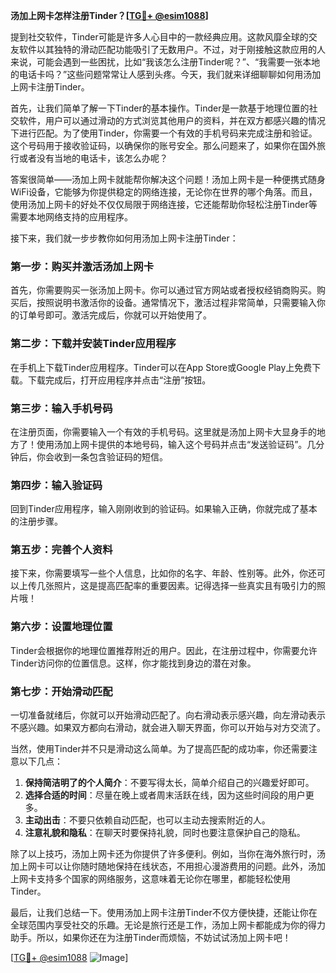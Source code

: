 **汤加上网卡怎样注册Tinder？[[TG💪+ @esim1088](https://t.me/s/esim1088)]**

提到社交软件，Tinder可能是许多人心目中的一款经典应用。这款风靡全球的交友软件以其独特的滑动匹配功能吸引了无数用户。不过，对于刚接触这款应用的人来说，可能会遇到一些困扰，比如“我该怎么注册Tinder呢？”、“我需要一张本地的电话卡吗？”这些问题常常让人感到头疼。今天，我们就来详细聊聊如何用汤加上网卡注册Tinder。

首先，让我们简单了解一下Tinder的基本操作。Tinder是一款基于地理位置的社交软件，用户可以通过滑动的方式浏览其他用户的资料，并在双方都感兴趣的情况下进行匹配。为了使用Tinder，你需要一个有效的手机号码来完成注册和验证。这个号码用于接收验证码，以确保你的账号安全。那么问题来了，如果你在国外旅行或者没有当地的电话卡，该怎么办呢？

答案很简单——汤加上网卡就能帮你解决这个问题！汤加上网卡是一种便携式随身WiFi设备，它能够为你提供稳定的网络连接，无论你在世界的哪个角落。而且，使用汤加上网卡的好处不仅仅局限于网络连接，它还能帮助你轻松注册Tinder等需要本地网络支持的应用程序。

接下来，我们就一步步教你如何用汤加上网卡注册Tinder：

### 第一步：购买并激活汤加上网卡

首先，你需要购买一张汤加上网卡。你可以通过官方网站或者授权经销商购买。购买后，按照说明书激活你的设备。通常情况下，激活过程非常简单，只需要输入你的订单号即可。激活完成后，你就可以开始使用了。

### 第二步：下载并安装Tinder应用程序

在手机上下载Tinder应用程序。Tinder可以在App Store或Google Play上免费下载。下载完成后，打开应用程序并点击“注册”按钮。

### 第三步：输入手机号码

在注册页面，你需要输入一个有效的手机号码。这里就是汤加上网卡大显身手的地方了！使用汤加上网卡提供的本地号码，输入这个号码并点击“发送验证码”。几分钟后，你会收到一条包含验证码的短信。

### 第四步：输入验证码

回到Tinder应用程序，输入刚刚收到的验证码。如果输入正确，你就完成了基本的注册步骤。

### 第五步：完善个人资料

接下来，你需要填写一些个人信息，比如你的名字、年龄、性别等。此外，你还可以上传几张照片，这是提高匹配率的重要因素。记得选择一些真实且有吸引力的照片哦！

### 第六步：设置地理位置

Tinder会根据你的地理位置推荐附近的用户。因此，在注册过程中，你需要允许Tinder访问你的位置信息。这样，你才能找到身边的潜在对象。

### 第七步：开始滑动匹配

一切准备就绪后，你就可以开始滑动匹配了。向右滑动表示感兴趣，向左滑动表示不感兴趣。如果双方都向右滑动，就会进入聊天界面，你可以开始与对方交流了。

当然，使用Tinder并不只是滑动这么简单。为了提高匹配的成功率，你还需要注意以下几点：

1. **保持简洁明了的个人简介**：不要写得太长，简单介绍自己的兴趣爱好即可。
2. **选择合适的时间**：尽量在晚上或者周末活跃在线，因为这些时间段的用户更多。
3. **主动出击**：不要只依赖自动匹配，也可以主动去搜索附近的人。
4. **注意礼貌和隐私**：在聊天时要保持礼貌，同时也要注意保护自己的隐私。

除了以上技巧，汤加上网卡还为你提供了许多便利。例如，当你在海外旅行时，汤加上网卡可以让你随时随地保持在线状态，不用担心漫游费用的问题。此外，汤加上网卡支持多个国家的网络服务，这意味着无论你在哪里，都能轻松使用Tinder。

最后，让我们总结一下。使用汤加上网卡注册Tinder不仅方便快捷，还能让你在全球范围内享受社交的乐趣。无论是旅行还是工作，汤加上网卡都能成为你的得力助手。所以，如果你还在为注册Tinder而烦恼，不妨试试汤加上网卡吧！

[[TG💪+ @esim1088](https://t.me/s/esim1088) ![Image](https://i.postimg.cc/4NQfJmqS/Snipaste-2025-05-13-00-14-12.png)]